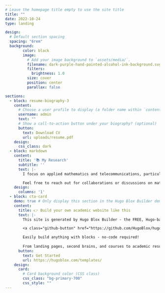 ```yaml
---
# Leave the homepage title empty to use the site title
title: ""
date: 2022-10-24
type: landing

design:
  # Default section spacing
  spacing: "6rem"
  background:
        color: black
        image:
          # Add your image background to `assets/media/`.
          filename: dark-purple-hand-painted-alcohol-ink-background.svg
          filters:
            brightness: 1.0
          size: cover
          position: center
          parallax: false

sections:
  - block: resume-biography-3
    content:
      # Choose a user profile to display (a folder name within `content/authors/`)
      username: admin
      text: ""
      # Show a call-to-action button under your biography? (optional)
      button:
        text: Download CV
        url: uploads/resume.pdf
    design:
      css_class: dark
  - block: markdown
    content:
      title: '📚 My Research'
      subtitle: ''
      text: |-
        I focus on applied mathematics and telecommunications, particularly in the areas of queueing theory, stochastic modeling, and teletraffic systems. My work includes developing mathematical models for analyzing network performance, optimizing system processes, and solving real-world telecommunication challenges. I actively collaborate with other researchers and participate in international conferences to present findings and share insights.

        Feel free to reach out for collaborations or discussions on mathematical theory applications and system optimization.
    design:
      columns: '1'
  - block: cta-card
    demo: true # Only display this section in the Hugo Blox Builder demo site
    content:
      title: 👉 Build your own academic website like this
      text: |-
        This site is generated by Hugo Blox Builder - the FREE, Hugo-based open source website builder trusted by 250,000+ academics like you.

        <a class="github-button" href="https://github.com/HugoBlox/hugo-blox-builder" data-color-scheme="no-preference: light; light: light; dark: dark;" data-icon="octicon-star" data-size="large" data-show-count="true" aria-label="Star HugoBlox/hugo-blox-builder on GitHub">Star</a>

        Easily build anything with blocks - no-code required!
        
        From landing pages, second brains, and courses to academic resumés, conferences, and tech blogs.
      button:
        text: Get Started
        url: https://hugoblox.com/templates/
    design:
      card:
        # Card background color (CSS class)
        css_class: "bg-primary-700"
        css_style: ""
---
```

